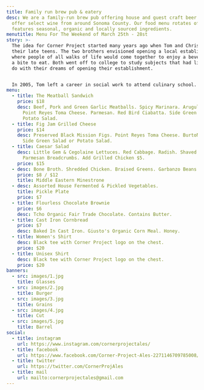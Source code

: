 ```yaml
---
title: Family run brew pub & eatery
desc: We are a family-run brew pub offering house and guest craft beer. We also
  offer select wine from around Sonoma County. Our food menu rotates often, and
  features seasonal, organic and locally sourced ingredients.
menutitle: Menu For The Weekend of March 25th - 28st
story: >-
  The idea for Corner Project started many years ago when Tom and Chris were in
  their late teens. The two brothers envisioned opening a local establishment
  where people of all walks of life would come together to enjoy a beverage and
  a bite to eat. Both went off to college to study subjects that had little to
  do with their dreams of opening their establishment.


  In 2005, Tom left a career in social work to attend culinary school. A few years later, Chris began brewing beer on his stove top while working in Silicon Valley for high tech companies as a software engineer. In early 2017, the two of them revisited their dream in a more serious mindset and brought the concept for Corner Project to fruition.
menu:
  - title: The Meatball Sandwich
    price: $18
    desc: Beef, Pork and Green Garlic Meatballs. Spicy Marinara. Arugula Pesto.
      Point Reyes Toma Cheese. Parmesan. Red Bird Ciabatta. Side Green Salad or
      Potato Salad.
  - title: Fig Jam Grilled Cheese
    price: $14
    desc: Preserved Black Mission Figs. Point Reyes Toma Cheese. BurtoNZ Sourdough.
      Side Green Salad or Potato Salad.
  - title: Caesar Salad
    desc: Little Gem & Cegolaine Lettuces. Red Cabbage. Radish. Shaved Carrots.
      Parmesan Breadcrumbs. Add Grilled Chicken $5.
    price: $15
  - desc: Bone Broth. Shredded Chicken. Braised Greens. Garbanzo Beans. White Rice.
    price: $8 / $12
    title: Middle Eastern Minestrone
  - desc: Assorted House Fermented & Pickled Vegetables.
    title: Pickle Plate
    price: $7
  - title: Flourless Chocolate Brownie
    price: $6
    desc: Tcho Organic Fair Trade Chocolate. Contains Butter.
  - title: Cast Iron Cornbread
    price: $7
    desc: Baked In Cast Iron. Giusto's Organic Corn Meal. Honey.
  - title: Women's Shirt
    desc: Black tee with Corner Project logo on the chest.
    price: $20
  - title: Unisex Shirt
    desc: Black tee with Corner Project logo on the chest.
    price: $20
banners:
  - src: images/1.jpg
    title: Glasses
  - src: images/2.jpg
    title: Burger
  - src: images/3.jpg
    title: Grains
  - src: images/4.jpg
    title: Cut
  - src: images/5.jpg
    title: Barrel
social:
  - title: instagram
    url: https://www.instagram.com/cornerprojectales/
  - title: facebook
    url: https://www.facebook.com/Corner-Project-Ales-2271146709785008/
  - title: twitter
    url: https://twitter.com/CornerProjAles
  - title: mail
    url: mailto:cornerprojectales@gmail.com
---
```

